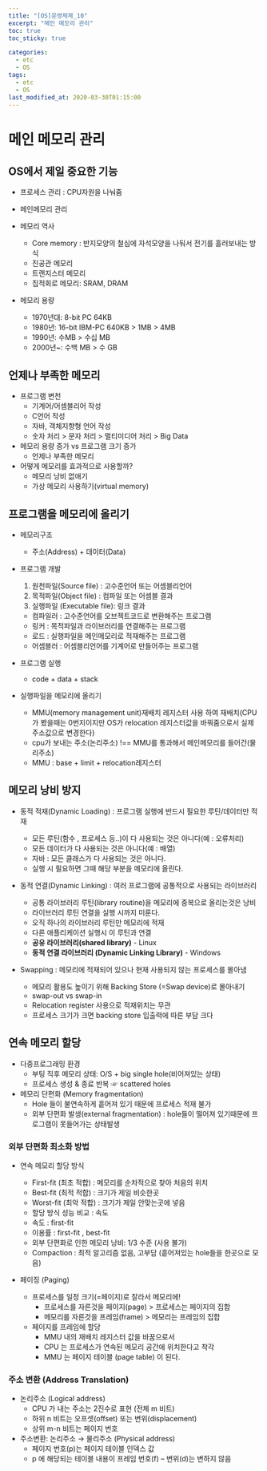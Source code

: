 ```yaml
---
title: "[OS]운영체제_10"
excerpt: "메인 메모리 관리"
toc: true
toc_sticky: true

categories:
  - etc
  - OS
tags:
  - etc
  - OS
last_modified_at: 2020-03-30T01:15:00
---
```



# 메인 메모리 관리

## OS에서 제일 중요한 기능

+ 프로세스 관리 : CPU자원을 나눠줌
+ 메인메모리 관리 


+ 메모리 역사
    - Core memory : 반지모양의 철심에 자석모양을 나둬서 전기를 흘러보내는 방식
    - 진공관 메모리
    - 트랜지스터 메모리
    - 집적회로 메모리: SRAM, DRAM

+ 메모리 용량
    - 1970년대: 8-bit PC 64KB
    - 1980년: 16-bit IBM-PC 640KB > 1MB > 4MB
    - 1990년: 수MB > 수십 MB
    - 2000년~: 수백 MB > 수 GB

## 언제나 부족한 메모리

+ 프로그램 변천
    - 기계어/어셈블리어 작성
    - C언어 작성
    - 자바, 객체지향형 언어 작성
    - 숫자 처리 > 문자 처리 > 멀티미디어 처리 > Big Data
+ 메모리 용량 증가 vs 프로그램 크기 증가
    - 언제나 부족한 메모리
+ 어떻게 메모리를 효과적으로 사용할까?
    - 메모리 낭비 없애기
    - 가상 메모리 사용하기(virtual memory)

## 프로그램을 메모리에 올리기

+ 메모리구조
    - 주소(Address) + 데이터(Data)
+ 프로그램 개발
    1. 원천파일(Source file) : 고수준언어 또는 어셈블리언어
    2. 목적파일(Object file) : 컴파일 또는 어셈블 결과
    3. 실행파일 (Executable file): 링크 결과
    - 컴파일러 : 고수준언어를 오브젝트코드로 변환해주는 프로그램
    - 링커 : 목적파일과 라이브러리를 연결해주는 프로그램
    - 로드 : 실행파일을 메인메모리로 적재해주는 프로그램
    - 어셈블러 : 어셈블리언어를 기계어로 만들어주는 프로그램
+ 프로그램 실행
    - code + data + stack

+ 실행파일을 메모리에 올리기
    - MMU(memory management unit)재배치 레지스터 사용 하여 재배치(CPU가 봤을때는 0번지이지만 OS가 relocation 레지스터값을 바꿔줌으로서 실제주소값으로 변경한다)
    - cpu가 보내는 주소(논리주소) !== MMU를 통과해서 메인메모리를 들어간(물리주소)
    - MMU : base + limit + relocation레지스터


## 메모리 낭비 방지

+ 동적 적재(Dynamic Loading) : 프로그램 실행에 반드시 필요한 루틴/데이터만 적재
    - 모든 루틴(함수 , 프로세스 등..)이 다 사용되는 것은 아니다(예 : 오류처리)
    - 모든 데이터가 다 사용되는 것은 아니다(예 : 배열)
    - 자바 : 모든 클래스가 다 사용되는 것은 아니다.
    - 실행 시 필요하면 그때 해당 부분을 메모리에 올린다.

+ 동적 연결(Dynamic Linking) : 여러 프로그램에 공통적으로 사용되는 라이브러리
    - 공통 라이브러리 루틴(library routine)을 메모리에 중복으로 올리는것은 낭비
    - 라이브러리 루틴 연결을 실행 시까지 미룬다. 
    - 오직 하나의 라이브러리 루틴만 메모리에 적재
    - 다른 애플리케이션 실행시 이 루틴과 연결
    - **공유 라이브러리(shared library)** - Linux
    - **동적 연결 라이브러리 (Dynamic Linking Library)** - Windows

+ Swapping : 메모리에 적재되어 있으나 현재 사용되지 않는 프로세스를 몰아냄
    - 메모리 활용도 높이기 위해 Backing Store (=Swap device)로 몰아내기
    - swap-out vs swap-in
    - Relocation register 사용으로 적재위치는 무관
    - 프로세스 크기가 크면 backing store 입출력에 따른 부담 크다

## 연속 메모리 할당    

+ 다중프로그래밍 환경
    - 부팅 직후 메모리 상태: O/S + big single hole(비어져있는 상태)
    - 프로세스 생성 & 종료 반복 ☞ scattered holes
+ 메모리 단편화 (Memory fragmentation)
    - Hole 들이 불연속하게 흩어져 있기 때문에 프로세스 적재 불가
    - 외부 단편화 발생(external fragmentation) : hole들이 떨어져 있기때문에 프로그램이 못들어가는 상태발생

### 외부 단편화 최소화 방법
+ 연속 메모리 할당 방식
    - First-fit (최초 적합) : 메모리를 순차적으로 찾아 처음의 위치
    - Best-fit (최적 적합) : 크기가 제일 비슷한곳
    - Worst-fit (최악 적합) : 크기가 제일 안맞는곳에 넣음
    - 할당 방식 성능 비교 : 속도
     * 속도 : first-fit 
     * 이용률 : first-fit , best-fit 
    - 외부 단편화로 인한 메모리 낭비: 1/3 수준 (사용 불가)
     * Compaction : 최적 알고리즘 없음, 고부담 (흩어져있는 hole들을 한곳으로 모음)

+ 페이징 (Paging)
    - 프로세스를 일정 크기(=페이지)로 잘라서 메모리에!
        * 프로세스를 자른것을 페이지(page) > 프로세스는 페이지의 집합
        * 메모리를 자른것을 프레임(frame) > 메모리는 프레임의 집합
    - 페이지를 프레임에 할당
        * MMU 내의 재배치 레지스터 값을 바꿈으로서
        * CPU 는 프로세스가 연속된 메모리 공간에 위치한다고 착각
        * MMU 는 페이지 테이블 (page table) 이 된다.

### 주소 변환 (Address Translation)
    
+ 논리주소 (Logical address)
    - CPU 가 내는 주소는 2진수로 표현 (전체 m 비트)
    - 하위 n 비트는 오프셋(offset) 또는 변위(displacement)
    - 상위 m-n 비트는 페이지 번호
+ 주소변환: 논리주소 → 물리주소 (Physical address)
    - 페이지 번호(p)는 페이지 테이블 인덱스 값
    - p 에 해당되는 테이블 내용이 프레임 번호(f) – 변위(d)는 변하지 않음

